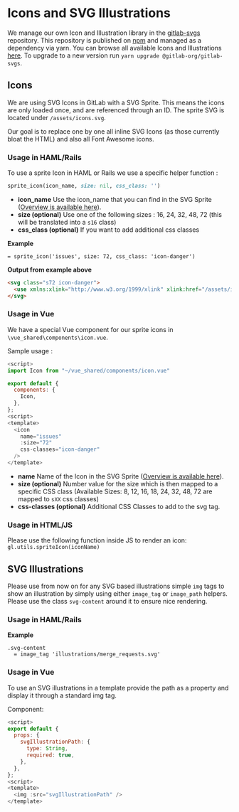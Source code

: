 # Icons and SVG Illustrations

We manage our own Icon and Illustration library in the [gitlab-svgs][gitlab-svgs] repository.
This repository is published on [npm][npm] and managed as a dependency via yarn.
You can browse all available Icons and Illustrations [here][svg-preview].
To upgrade to a new version run `yarn upgrade @gitlab-org/gitlab-svgs`.

## Icons

We are using SVG Icons in GitLab with a SVG Sprite.
This means the icons are only loaded once, and are referenced through an ID.
The sprite SVG is located under `/assets/icons.svg`.

Our goal is to replace one by one all inline SVG Icons (as those currently bloat the HTML) and also all Font Awesome icons.

### Usage in HAML/Rails

To use a sprite Icon in HAML or Rails we use a specific helper function :

```ruby
sprite_icon(icon_name, size: nil, css_class: '')
```

-   **icon_name** Use the icon_name that you can find in the SVG Sprite
    ([Overview is available here][svg-preview]).
-   **size (optional)** Use one of the following sizes : 16, 24, 32, 48, 72 (this will be translated into a `s16` class)
-   **css_class (optional)** If you want to add additional css classes

**Example**

```haml
= sprite_icon('issues', size: 72, css_class: 'icon-danger')
```

**Output from example above**

```html
<svg class="s72 icon-danger">
  <use xmlns:xlink="http://www.w3.org/1999/xlink" xlink:href="/assets/icons.svg#issues"></use>
</svg>
```

### Usage in Vue

We have a special Vue component for our sprite icons in `\vue_shared\components\icon.vue`.

Sample usage :

```javascript
<script>
import Icon from "~/vue_shared/components/icon.vue"

export default {
  components: {
    Icon,
  },
};
<script>
<template>
  <icon
    name="issues"
    :size="72"
    css-classes="icon-danger"
  />
</template>
```

-   **name** Name of the Icon in the SVG Sprite  ([Overview is available here][svg-preview]).
-   **size (optional)** Number value for the size which is then mapped to a specific CSS class
    (Available Sizes: 8, 12, 16, 18, 24, 32, 48, 72 are mapped to `sXX` css classes)
-   **css-classes (optional)** Additional CSS Classes to add to the svg tag.

### Usage in HTML/JS

Please use the following function inside JS to render an icon:
`gl.utils.spriteIcon(iconName)`

## SVG Illustrations

Please use from now on for any SVG based illustrations simple `img` tags to show an illustration by simply using either `image_tag` or `image_path` helpers.
Please use the class `svg-content` around it to ensure nice rendering.

### Usage in HAML/Rails

**Example**

```haml
.svg-content
  = image_tag 'illustrations/merge_requests.svg'
```

### Usage in Vue

To use an SVG illustrations in a template provide the path as a property and display it through a standard img tag.

Component:

```js
<script>
export default {
  props: {
    svgIllustrationPath: {
      type: String,
      required: true,
    },
  },
};
<script>
<template>
  <img :src="svgIllustrationPath" />
</template>
```

[npm]: https://www.npmjs.com/package/@gitlab-org/gitlab-svgs
[gitlab-svgs]: https://gitlab.com/gitlab-org/gitlab-svgs
[svg-preview]: https://gitlab-org.gitlab.io/gitlab-svgs
